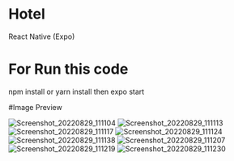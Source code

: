 # Hotel
React Native (Expo)

# For Run this code 

 npm install or yarn install
then
 expo start
 
 #Image Preview
 
![Screenshot_20220829_111104](https://user-images.githubusercontent.com/25179310/187131289-fe3c879e-d4eb-407d-ae49-842c248e0704.jpg)
![Screenshot_20220829_111113](https://user-images.githubusercontent.com/25179310/187131611-58ed61ed-dcf8-4ce0-a0bc-1a68704a411c.jpg)
![Screenshot_20220829_111117](https://user-images.githubusercontent.com/25179310/187131617-f7bd2b68-251a-4763-ae23-4057d7fdafff.jpg)
![Screenshot_20220829_111124](https://user-images.githubusercontent.com/25179310/187131667-955bb25c-eda3-43f2-a9c5-1c7817b5e2ef.jpg)
![Screenshot_20220829_111138](https://user-images.githubusercontent.com/25179310/187131688-e245e6c2-a5bf-4682-abaa-286acd425f5f.jpg)
![Screenshot_20220829_111207](https://user-images.githubusercontent.com/25179310/187131731-07c956c5-7598-4abb-8056-4a533adb1fc2.jpg)
![Screenshot_20220829_111219](https://user-images.githubusercontent.com/25179310/187131747-9878a076-edcc-4051-9a04-5d7c41dc4404.jpg)
![Screenshot_20220829_111230](https://user-images.githubusercontent.com/25179310/187131765-6a140b6c-3fe3-43e9-abf5-ecda8446c4f6.jpg)
